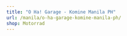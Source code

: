 ```yaml
---
title: "O Ha! Garage - Komine Manila PH"
url: /manila/o-ha-garage-komine-manila-ph/
shop: Motorrad
---
```

